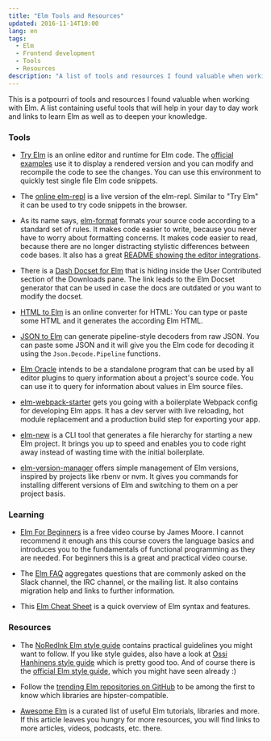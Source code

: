 ```yaml
---
title: "Elm Tools and Resources"
updated: 2016-11-14T10:00
lang: en
tags:
  - Elm
  - Frontend development
  - Tools
  - Resources
description: "A list of tools and resources I found valuable when working with Elm. It contains useful tools that will help in your day to day work and links to learn Elm as well as to deepen your knowledge."
---
```


This is a potpourri of tools and resources I found valuable when working with Elm. A list containing useful tools that will help in your day to day work and links to learn Elm as well as to deepen your knowledge.

<!-- more -->

### Tools

- [Try Elm](http://elm-lang.org/try) is an online editor and runtime for Elm code. The [official examples](http://elm-lang.org/examples) use it to display a rendered version and you can modify and recompile the code to see the changes. You can use this environment to quickly test single file Elm code snippets.

- The [online elm-repl](http://elmrepl.cuberoot.in/) is a live version of the elm-repl. Similar to "Try Elm" it can be used to try code snippets in the browser.

- As its name says, [elm-format](https://github.com/avh4/elm-format) formats your source code according to a standard set of rules. It makes code easier to write, because you never have to worry about formatting concerns. It makes code easier to read, because there are no longer distracting stylistic differences between code bases. It also has a great [README showing the editor integrations](https://github.com/avh4/elm-format#editor-integration).

- There is a [Dash Docset for Elm](https://github.com/pdamoc/elm-docset) that is hiding inside the User Contributed section of the Downloads pane. The link leads to the Elm Docset generator that can be used in case the docs are outdated or you want to modify the docset.

- [HTML to Elm](https://mbylstra.github.io/html-to-elm/) is an online converter for HTML: You can type or paste some HTML and it generates the according Elm HTML.

- [JSON to Elm](https://noredink.github.io/json-to-elm/) can generate pipeline-style decoders from raw JSON. You can paste some JSON and it will give you the Elm code for decoding it using the `Json.Decode.Pipeline` functions.

- [Elm Oracle](https://github.com/ElmCast/elm-oracle) intends to be a standalone program that can be used by all editor plugins to query information about a project's source code. You can use it to query for information about values in Elm source files.

- [elm-webpack-starter](https://github.com/moarwick/elm-webpack-starter/) gets you going with a boilerplate Webpack config for developing Elm apps. It has a dev server with live reloading, hot module replacement and a production build step for exporting your app.

- [elm-new](https://github.com/simonewebdesign/elm-new) is a CLI tool that generates a file hierarchy for starting a new Elm project. It brings you up to speed and enables you to code right away instead of wasting time with the initial boilerplate.

- [elm-version-manager](https://github.com/mattludwigs/elm-version-manager) offers simple management of Elm versions, inspired by projects like rbenv or nvm. It gives you commands for installing different versions of Elm and switching to them on a per project basis.

### Learning

- [Elm For Beginners](http://courses.knowthen.com/p/elm-for-beginners) is a free video course by James Moore. I cannot recommend it enough ans this course covers the language basics and introduces you to the fundamentals of functional programming as they are needed. For beginners this is a great and practical video course.

- The [Elm FAQ](http://faq.elm-community.org/) aggregates questions that are commonly asked on the Slack channel, the IRC channel, or the mailing list. It also contains migration help and links to further information.

- This [Elm Cheat Sheet](https://github.com/izdi/elm-cheat-sheet) is a quick overview of Elm syntax and features.

### Resources

- The [NoRedInk Elm style guide](https://github.com/NoRedInk/elm-style-guide) contains practical guidelines you might want to follow. If you like style guides, also have a look at [Ossi Hanhinens style guide](https://github.com/ohanhi/elm-style-guide/) which is pretty good too. And of course there is the [official Elm style guide](http://elm-lang.org/docs/style-guide), which you might have seen already :)

- Follow the [trending Elm repositories on GitHub](https://github.com/trending/elm?since=daily) to be among the first to know which libraries are hipster-compatible.

- [Awesome Elm](https://github.com/isRuslan/awesome-elm) is a curated list of useful Elm tutorials, libraries and more. If this article leaves you hungry for more resources, you will find links to more articles, videos, podcasts, etc. there.
